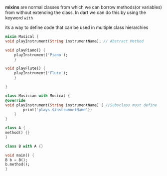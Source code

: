 **mixins** are normal classes from which we can borrow methods(or variables) from without extending the class. In dart we can do this by using the keyword `with`

its a way to define code that can be used in multiple class hierarchies

``` dart
mixin Musical {
void playInstrument(String instrumentName); // Abstract Method

void playPiano() {
	playInstrument('Piano');
	}

void playFlute() {
	playInstrument('Flute');
	}

}

class Musician with Musical {
@override
void playInstrument(String instrumentName) { //Subsclass must define
		print('plays $instrumnetName');
	}
}
```

``` dart
class A {
method() {}
}

class B with A {}

void main() {
B b = B();
b.method();
}
```
